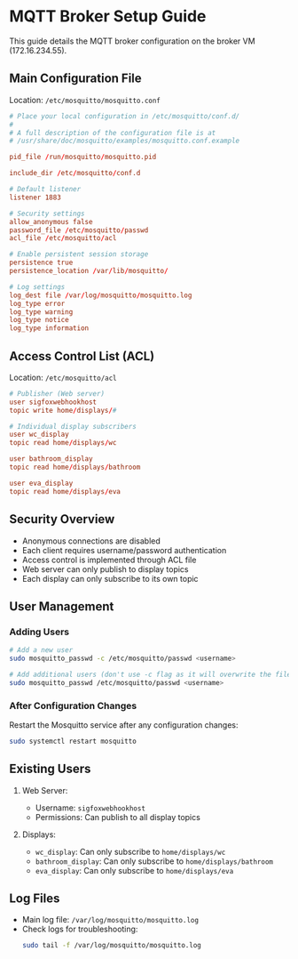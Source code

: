 # MQTT Broker Setup Guide

This guide details the MQTT broker configuration on the broker VM (172.16.234.55).

## Main Configuration File
Location: `/etc/mosquitto/mosquitto.conf`

```conf
# Place your local configuration in /etc/mosquitto/conf.d/
#
# A full description of the configuration file is at
# /usr/share/doc/mosquitto/examples/mosquitto.conf.example

pid_file /run/mosquitto/mosquitto.pid

include_dir /etc/mosquitto/conf.d

# Default listener
listener 1883

# Security settings
allow_anonymous false
password_file /etc/mosquitto/passwd
acl_file /etc/mosquitto/acl

# Enable persistent session storage
persistence true
persistence_location /var/lib/mosquitto/

# Log settings
log_dest file /var/log/mosquitto/mosquitto.log
log_type error
log_type warning
log_type notice
log_type information
```

## Access Control List (ACL)
Location: `/etc/mosquitto/acl`

```conf
# Publisher (Web server)
user sigfoxwebhookhost
topic write home/displays/#

# Individual display subscribers
user wc_display
topic read home/displays/wc

user bathroom_display
topic read home/displays/bathroom

user eva_display
topic read home/displays/eva
```

## Security Overview
- Anonymous connections are disabled
- Each client requires username/password authentication
- Access control is implemented through ACL file
- Web server can only publish to display topics
- Each display can only subscribe to its own topic

## User Management

### Adding Users
```bash
# Add a new user
sudo mosquitto_passwd -c /etc/mosquitto/passwd <username>

# Add additional users (don't use -c flag as it will overwrite the file)
sudo mosquitto_passwd /etc/mosquitto/passwd <username>
```

### After Configuration Changes
Restart the Mosquitto service after any configuration changes:
```bash
sudo systemctl restart mosquitto
```

## Existing Users
1. Web Server:
   - Username: `sigfoxwebhookhost`
   - Permissions: Can publish to all display topics

2. Displays:
   - `wc_display`: Can only subscribe to `home/displays/wc`
   - `bathroom_display`: Can only subscribe to `home/displays/bathroom`
   - `eva_display`: Can only subscribe to `home/displays/eva`

## Log Files
- Main log file: `/var/log/mosquitto/mosquitto.log`
- Check logs for troubleshooting:
  ```bash
  sudo tail -f /var/log/mosquitto/mosquitto.log
  ``` 